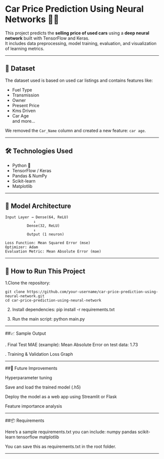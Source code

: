 # Car Price Prediction Using Neural Networks 🚗🧠

This project predicts the **selling price of used cars** using a **deep neural network** built with TensorFlow and Keras.  
It includes data preprocessing, model training, evaluation, and visualization of learning metrics.

---

## 📁 Dataset

The dataset used is based on used car listings and contains features like:
- Fuel Type
- Transmission
- Owner
- Present Price
- Kms Driven
- Car Age  
and more...

We removed the `Car_Name` column and created a new feature: `car age`.

---

## 🛠️ Technologies Used

- Python 🐍
- TensorFlow / Keras
- Pandas & NumPy
- Scikit-learn
- Matplotlib

---

## 🧠 Model Architecture

```text
Input Layer → Dense(64, ReLU)
             ↓
          Dense(32, ReLU)
             ↓
          Output (1 neuron)

Loss Function: Mean Squared Error (mse)
Optimizer: Adam
Evaluation Metric: Mean Absolute Error (mae)
```
---

## 🏁 How to Run This Project

1.Clone the repository:
```
git clone https://github.com/your-username/car-price-prediction-using-neural-network.git
cd car-price-prediction-using-neural-network
```
2. Install dependencies:
pip install -r requirements.txt

3. Run the main script:
python main.py

---

##📈 Sample Output

. Final Test MAE (example):
Mean Absolute Error on test data: 1.73

. Training & Validation Loss Graph

---

##🚧 Future Improvements

Hyperparameter tuning

Save and load the trained model (.h5)

Deploy the model as a web app using Streamlit or Flask

Feature importance analysis

---

##📦 Requirements

Here’s a sample requirements.txt you can include:
numpy
pandas
scikit-learn
tensorflow
matplotlib

You can save this as requirements.txt in the root folder.

---

